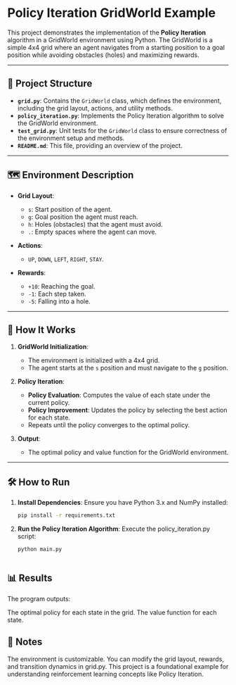 # Policy Iteration GridWorld Example

This project demonstrates the implementation of the **Policy Iteration** algorithm in a GridWorld environment using Python. The GridWorld is a simple 4x4 grid where an agent navigates from a starting position to a goal position while avoiding obstacles (holes) and maximizing rewards.

---

## 📂 Project Structure

- **`grid.py`**: Contains the `GridWorld` class, which defines the environment, including the grid layout, actions, and utility methods.
- **`policy_iteration.py`**: Implements the Policy Iteration algorithm to solve the GridWorld environment.
- **`test_grid.py`**: Unit tests for the `GridWorld` class to ensure correctness of the environment setup and methods.
- **`README.md`**: This file, providing an overview of the project.

---

## 🗺️ Environment Description

- **Grid Layout**:
  - `s`: Start position of the agent.
  - `g`: Goal position the agent must reach.
  - `h`: Holes (obstacles) that the agent must avoid.
  - `.`: Empty spaces where the agent can move.

- **Actions**:
  - `UP`, `DOWN`, `LEFT`, `RIGHT`, `STAY`.

- **Rewards**:
  - `+10`: Reaching the goal.
  - `-1`: Each step taken.
  - `-5`: Falling into a hole.

---

## 🚀 How It Works

1. **GridWorld Initialization**:
   - The environment is initialized with a 4x4 grid.
   - The agent starts at the `s` position and must navigate to the `g` position.

2. **Policy Iteration**:
   - **Policy Evaluation**: Computes the value of each state under the current policy.
   - **Policy Improvement**: Updates the policy by selecting the best action for each state.
   - Repeats until the policy converges to the optimal policy.

3. **Output**:
   - The optimal policy and value function for the GridWorld environment.

---

## 🛠️ How to Run

1. **Install Dependencies**:
   Ensure you have Python 3.x and NumPy installed:
   ```bash
   pip install -r requirements.txt


2. **Run the Policy Iteration Algorithm**: 
    Execute the policy_iteration.py script:
    ```bash
    python main.py



## 📊 Results
The program outputs:

The optimal policy for each state in the grid.
The value function for each state.

## 📝 Notes
The environment is customizable. You can modify the grid layout, rewards, and transition dynamics in grid.py.
This project is a foundational example for understanding reinforcement learning concepts like Policy Iteration.
